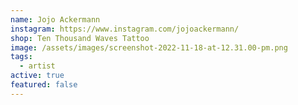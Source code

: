 ```yaml
---
name: Jojo Ackermann
instagram: https://www.instagram.com/jojoackermann/
shop: Ten Thousand Waves Tattoo
image: /assets/images/screenshot-2022-11-18-at-12.31.00-pm.png
tags:
  - artist
active: true
featured: false
---
```

